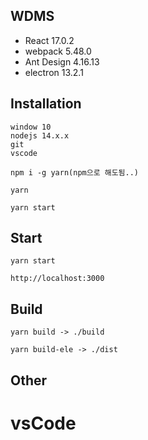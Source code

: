 ## WDMS

- React 17.0.2
- webpack 5.48.0
- Ant Design 4.16.13
- electron 13.2.1

## Installation

```
window 10
nodejs 14.x.x
git
vscode
```

`npm i -g yarn(npm으로 해도됨..)`

`yarn`

`yarn start`

## Start

`yarn start`

`http://localhost:3000`

## Build

`yarn build -> ./build`

`yarn build-ele -> ./dist`

## Other

# vsCode
